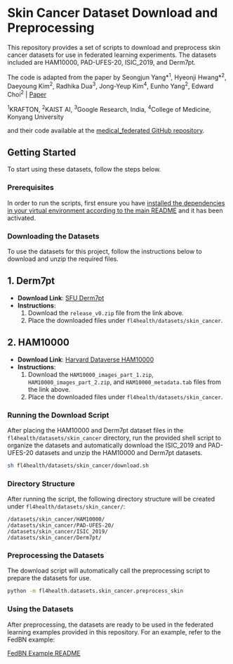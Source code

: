 # Skin Cancer Dataset Download and Preprocessing

This repository provides a set of scripts to download and preprocess skin cancer datasets for use in federated learning experiments. The datasets included are HAM10000, PAD-UFES-20, ISIC_2019, and Derm7pt.

The code is adapted from the paper by Seongjun Yang*<sup>1</sup>, Hyeonji Hwang*<sup>2</sup>, Daeyoung Kim<sup>2</sup>, Radhika Dua<sup>3</sup>, Jong-Yeup Kim<sup>4</sup>, Eunho Yang<sup>2</sup>, Edward Choi<sup>2</sup> | [Paper](https://arxiv.org/abs/2207.03075)

<sup>1</sup>KRAFTON, <sup>2</sup>KAIST AI, <sup>3</sup>Google Research, India, <sup>4</sup>College of Medicine, Konyang University

and their code available at the [medical_federated GitHub repository](https://github.com/wns823/medical_federated.git).

## Getting Started

To start using these datasets, follow the steps below.

### Prerequisites
In order to run the scripts, first ensure you have [installed the dependencies in your virtual environment according to the main README](/README.md#development-requirements) and it has been activated.

### Downloading the Datasets
To use the datasets for this project, follow the instructions below to download and unzip the required files.

## 1. Derm7pt

- **Download Link**: [SFU Derm7pt](https://derm.cs.sfu.ca/Welcome.html)
- **Instructions**:
  1. Download the `release_v0.zip` file from the link above.
  2. Place the downloaded files under `fl4health/datasets/skin_cancer`.

## 2. HAM10000

- **Download Link**: [Harvard Dataverse HAM10000](https://dataverse.harvard.edu/dataset.xhtml?persistentId=doi:10.7910/DVN/DBW86T)
- **Instructions**:
  1. Download the `HAM10000_images_part_1.zip`, `HAM10000_images_part_2.zip`, and `HAM10000_metadata.tab` files from the link above.
  2. Place the downloaded files under `fl4health/datasets/skin_cancer`.

### Running the Download Script

After placing the HAM10000 and Derm7pt dataset files in the `fl4health/datasets/skin_cancer` directory, run the provided shell script to organize the datasets and automatically download the ISIC_2019 and PAD-UFES-20 datasets and unzip the HAM10000 and Derm7pt datasets.

```sh
sh fl4health/datasets/skin_cancer/download.sh
```

### Directory Structure

After running the script, the following directory structure will be created under `fl4health/datasets/skin_cancer/`:

```
/datasets/skin_cancer/HAM10000/
/datasets/skin_cancer/PAD-UFES-20/
/datasets/skin_cancer/ISIC_2019/
/datasets/skin_cancer/Derm7pt/
```

### Preprocessing the Datasets

The download script will automatically call the preprocessing script to prepare the datasets for use.

```sh
python -m fl4health.datasets.skin_cancer.preprocess_skin
```

### Using the Datasets

After preprocessing, the datasets are ready to be used in the federated learning examples provided in this repository. For an example, refer to the FedBN example:

[FedBN Example README](../../examples/fedbn_example/README.md)
